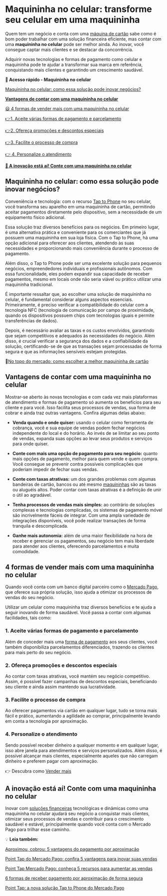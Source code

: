 # Maquininha no celular: transforme seu celular em uma maquininha

Quem tem um negócio e conta com uma [máquina de cartão](https://meubolso.mercadopago.com.br/maquina-cartao-saiba-escolher) sabe como é bom poder trabalhar com uma solução financeira eficiente, mas contar com uma **maquininha no celular** pode ser melhor ainda. Ao inovar, você consegue captar mais clientes e se destacar da concorrência.

Adquirir novas tecnologias e formas de pagamento como celular e maquininha pode te ajudar a transformar sua marca em referência, conquistando mais clientes e garantindo um crescimento saudável.

**💙 Acesso rápido - Maquininha no celular**

[Maquininha no celular: como essa solução pode inovar negócios?](#A)

**[Vantagens de contar com uma maquininha no celular](#B)**

[😃 4 formas de vender mais com uma maquininha no celular](#C)

[](#D)[👉](#G)[1. Aceite várias formas de pagamento e parcelamento](#D)

[](#E)[👉](#G)[2. Ofereça promoções e descontos especiais](#E)

[](#F)[👉](#G)[3. Facilite o processo de compra](#F)

[👉 4. Personalize o atendimento](#G)

**[💙 A inovação está aí! Conte com uma maquininha no celular](#H)**

[](#)
## Maquininha no celular: como essa solução pode inovar negócios?

Conveniência e tecnologia: com o recurso [Tap to Phone](https://meubolso.mercadopago.com.br/tap-on-fone) no seu celular, você transforma seu aparelho em uma maquininha de cartão, permitindo aceitar pagamentos diretamente pelo dispositivo, sem a necessidade de um equipamento físico adicional.

Essa solução traz diversos benefícios para os negócios. Em primeiro lugar, é uma alternativa prática e conveniente para os comerciantes que já possuem uma maquininha em sua loja física. Com o Tap to Phone, há uma opção adicional para oferecer aos clientes, atendendo às suas necessidades e proporcionando mais conveniência durante o processo de pagamento.

Além disso, o Tap to Phone pode ser uma excelente solução para pequenos negócios, empreendedores individuais e profissionais autônomos. Com essa funcionalidade, eles podem expandir sua capacidade de receber pagamentos, mesmo em locais onde não seria viável ou prático utilizar uma maquininha tradicional.

É importante ressaltar que, ao escolher uma solução de maquininha no celular, é fundamental considerar alguns aspectos essenciais. Primeiramente, é preciso verificar a compatibilidade do celular com a tecnologia NFC (tecnologia de comunicação por campo de proximidade, quando os dispositivos possuem chips com tecnologias iguais e permite transferências de dados).

Depois, é necessário avaliar as taxas e os custos envolvidos, garantindo que sejam competitivos e adequados às necessidades do negócio. Além disso, é crucial verificar a segurança dos dados e a confiabilidade da solução, certificando-se de que as transações sejam processadas de forma segura e que as informações sensíveis estejam protegidas.

📖[No topo do mercado: como escolher a melhor maquininha de cartão](https://meubolso.mercadopago.com.br/guia-melhor-maquininha-de-cartao)

[](#)
## Vantagens de contar com uma maquininha no celular

Mostrar-se aberto às novas tecnologias e com cada vez mais plataformas de atendimento e formas de pagamento só aumenta os benefícios para seu cliente e para você. Isso facilita seus processos de vendas, sua forma de cobrar e ainda traz outras vantagens. Confira algumas delas abaixo:

- **Venda quando e onde quiser:** usando o celular como ferramenta de cobrança, você e sua equipe de vendas podem fechar negócios independente do local e do horário. Ao invés de se limitar ao seu ponto de vendas, expanda suas opções ao levar seus produtos e serviços para onde quiser.

- **Conte com mais uma opção de pagamento para seu negócio:** quanto mais opções de pagamento, melhor para quem vende e quem compra. Você consegue se prevenir contra possíveis complicações que poderiam impedir de fechar suas vendas. 

- **Conte com taxas atrativas:** um dos grandes problemas com algumas bandeiras de cartão, bancos ou até mesmo [maquininhas](https://meubolso.mercadopago.com.br/maquininha-de-cartao-do-mercado-pago) são as taxas ou aluguéis altos. Poder contar com taxas atrativas é a definição de unir o útil ao agradável.

- **Tenha processos de vendas mais simples:** ao contrário de soluções complexas e tecnologias complicadas, os sistemas de pagamento móvel são incrivelmente fáceis de integrar. Com uma ampla variedade de integrações disponíveis, você pode realizar transações de forma tranquila e descomplicada. 

- **Ganhe mais autonomia:** além de uma maior flexibilidade na hora de receber e gerenciar os pagamentos, seu negócio tem mais liberdade para atender aos clientes, oferecendo parcelamentos e muita comodidade. 

[](#)
## 4 formas de vender mais com uma maquininha no celular

Quando você conta com um banco digital parceiro como o [Mercado Pago](https://meubolso.mercadopago.com.br/point-tap-a-nova-solucao-tap-to-phone-do-mercado-pago), que oferece sua própria solução, isso ajuda a otimizar os processos de vendas do seu negócio.

Utilizar um celular como maquininha traz diversos benefícios e te ajuda a seguir inovando de forma saudável. Você passa a contar com algumas facilidades, tais como:

[](#)
### 1. Aceite várias formas de pagamento e parcelamento

Além de conceder mais uma [forma de pagamento](https://meubolso.mercadopago.com.br/formas-de-pagamento-mercado-pago-para-seu-negocio) aos seus clientes, você também disponibiliza parcelamentos diferenciados, trazendo os clientes para mais perto do seu negócio.

[](#)
### 2. Ofereça promoções e descontos especiais

Ao contar com taxas atrativas, você mantém seu negócio competitivo. Assim, é possível fazer campanhas de descontos especiais, beneficiando seu cliente e ainda assim mantendo sua lucratividade.

[](#)
### 3. Facilite o processo de compra

Ao oferecer pagamentos via cartão em qualquer lugar, tudo se torna mais fácil e prático, aumentando a agilidade ao comprar, principalmente levando em conta a tecnologia por aproximação.

[](#)
### 4. Personalize o atendimento

Sendo possível receber dinheiro a qualquer momento e em qualquer lugar, isso abre janela para atendimentos e serviços personalizados. Além disso, é possível alcançar mais clientes, especialmente aqueles que não carregam dinheiro e preferem pagar com aproximação.

👉 Descubra como [Vender mais](https://empreendedores.mercadopago.com.br/guia-estrategico-para-vender-mais)

[](#)
## A inovação está aí! Conte com uma maquininha no celular

Inovar com [soluções financeiras](https://meubolso.mercadopago.com.br/solucoes-financeiras-para-abrir-um-negocio) tecnológicas e dinâmicas como uma maquininha no celular ajudará seu negócio a conquistar mais clientes, otimizar seus processos de vendas e contribuir para o crescimento saudável e estável, principalmente quando você conta com o Mercado Pago para trilhar esse caminho.

💡 **Leia também:**

[Aproximou, cobrou: 5 vantagens do pagamento por aproximação](https://meubolso.mercadopago.com.br/pagamento-por-aproximacao-vantagens-do-tap-to-phone)

[Point Tap do Mercado Pago: confira 5 vantagens para inovar suas vendas](https://meubolso.mercadopago.com.br/vantagens-da-point-tap-para-seu-negocio)

[Point Tap Mercado Pago: conheça 5 recursos para aumentar as vendas](https://meubolso.mercadopago.com.br/recursos-point-tap-para-aumentar-as-vendas)

[6 formas de receber pagamento por aproximação de forma segura](https://meubolso.mercadopago.com.br/pagamento-por-aproximacao-no-celular)

[Point Tap: a nova solução Tap to Phone do Mercado Pago](https://meubolso.mercadopago.com.br/point-tap-a-nova-solucao-tap-to-phone-do-mercado-pago)